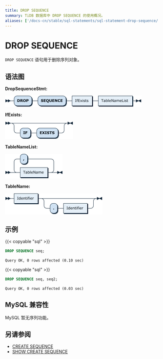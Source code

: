 ```yaml
---
title: DROP SEQUENCE
summary: TiDB 数据库中 DROP SEQUENCE 的使用概况。
aliases: ['/docs-cn/stable/sql-statements/sql-statement-drop-sequence/','/docs-cn/v4.0/sql-statements/sql-statement-drop-sequence/','/docs-cn/stable/reference/sql/statements/drop-sequence/']
---
```


# DROP SEQUENCE

`DROP SEQUENCE` 语句用于删除序列对象。

## 语法图

**DropSequenceStmt:**

![DropSequenceStmt](/media/sqlgram/DropSequenceStmt.png)

**IfExists:**

![IfExists](/media/sqlgram/IfExists.png)

**TableNameList:**

![TableNameList](/media/sqlgram/TableNameList.png)

**TableName:**

![TableName](/media/sqlgram/TableName.png)

## 示例

{{< copyable "sql" >}}

```sql
DROP SEQUENCE seq;
```

```
Query OK, 0 rows affected (0.10 sec)
```

{{< copyable "sql" >}}

```sql
DROP SEQUENCE seq, seq2;
```

```
Query OK, 0 rows affected (0.03 sec)
```

## MySQL 兼容性

MySQL 暂无序列功能。

## 另请参阅

* [CREATE SEQUENCE](/sql-statements/sql-statement-create-sequence.md)
* [SHOW CREATE SEQUENCE](/sql-statements/sql-statement-show-create-sequence.md)
